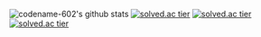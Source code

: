 ![codename-602's github stats](https://github-readme-stats.vercel.app/api?username=codename-602&count_private=true&show_icons=true&theme=dracula)
[![solved.ac tier](http://mazassumnida.wtf/api/generate_badge?boj=sizxero)](https://solved.ac/sizxero)
[![solved.ac tier](http://mazassumnida.wtf/api/v2/generate_badge?boj=sizxero)](https://solved.ac/sizxero)
[![solved.ac tier](http://mazassumnida.wtf/api/mini/generate_badge?boj=sizxero)](https://solved.ac/sizxero)
<!--
**codename-602/codename-602** is a ✨ _special_ ✨ repository because its `README.md` (this file) appears on your GitHub profile.

Here are some ideas to get you started:

- 🔭 I’m currently working on ...
- 🌱 I’m currently learning ...
- 👯 I’m looking to collaborate on ...
- 🤔 I’m looking for help with ...
- 💬 Ask me about ...
- 📫 How to reach me: ...
- 😄 Pronouns: ...
- ⚡ Fun fact: ...
-->
